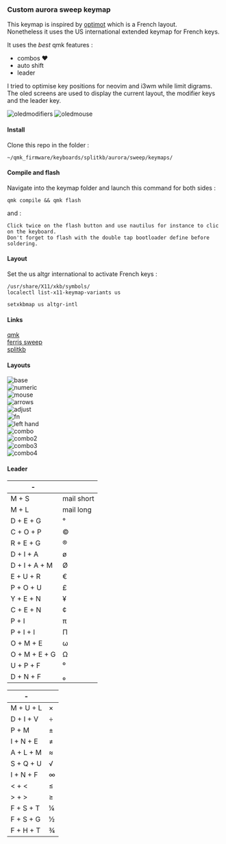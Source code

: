 ### Custom aurora sweep keymap

This keymap is inspired by [optimot](https://bepo.fr/) which is a French layout.  
Nonetheless it uses the US international extended keymap for French keys.

It uses the _best_ qmk features :

-   combos ♥
-   auto shift
-   leader

I tried to optimise key positions for neovim and i3wm while limit digrams.  
The oled screens are used to display the current layout, the modifier keys and the leader key.

![oledmodifiers](https://i.imgur.com/on95jx0.png)
![oledmouse](https://i.imgur.com/PwkR6P2.png)

#### Install

Clone this repo in the folder :

    ~/qmk_firmware/keyboards/splitkb/aurora/sweep/keymaps/

#### Compile and flash

Navigate into the keymap folder and launch this command for both sides :

    qmk compile && qmk flash

and :

    Click twice on the flash button and use nautilus for instance to clic on the keyboard.
    Don't forget to flash with the double tap bootloader define before soldering.

#### Layout

Set the us altgr international to activate French keys :

    /usr/share/X11/xkb/symbols/
    localectl list-x11-keymap-variants us

    setxkbmap us altgr-intl

#### Links

[qmk](https://docs.qmk.fm/#/)  
[ferris sweep](https://github.com/davidphilipbarr/Sweep)  
[splitkb](https://splitkb.com)

#### Layouts

![base](https://i.imgur.com/hqOkpV5.png)  
![numeric](https://i.imgur.com/x7JUozH.png)  
![mouse](https://i.imgur.com/5EUkYFX.png)  
![arrows](https://i.imgur.com/q8WrgHI.png)  
![adjust](https://i.imgur.com/LFBVyf7.png)  
![fn](https://i.imgur.com/l5RoQFV.png)  
![left hand](https://i.imgur.com/5QfkeiH.png)  
![combo](https://i.imgur.com/3Pi8wGb.png)  
![combo2](https://i.imgur.com/aaJIJwl.png)  
![combo3](https://i.imgur.com/gO3Ucox.png)  
![combo4](https://i.imgur.com/AhVIgfk.png)

#### Leader

| -             |            |
| ------------- | ---------- |
| M + S         | mail short |
| M + L         | mail long  |
| D + E + G     | °          |
| C + O + P     | ©          |
| R + E + G     | ®          |
| D + I + A     | ø          |
| D + I + A + M | Ø          |
| E + U + R     | €          |
| P + O + U     | £          |
| Y + E + N     | ¥          |
| C + E + N     | ¢          |
| P + I         | π          |
| P + I + I     | Π          |
| O + M + E     | ω          |
| O + M + E + G | Ω          |
| U + P + F     | ⁰          |
| D + N + F     | ₀          |

| -         |     |
| --------- | --- |
| M + U + L | ×   |
| D + I + V | ÷   |
| P + M     | ±   |
| I + N + E | ≠   |
| A + L + M | ≈   |
| S + Q + U | √   |
| I + N + F | ∞   |
| < + <     | ≤   |
| > + >     | ≥   |
| F + S + T | ¼   |
| F + S + G | ½   |
| F + H + T | ¾   |
